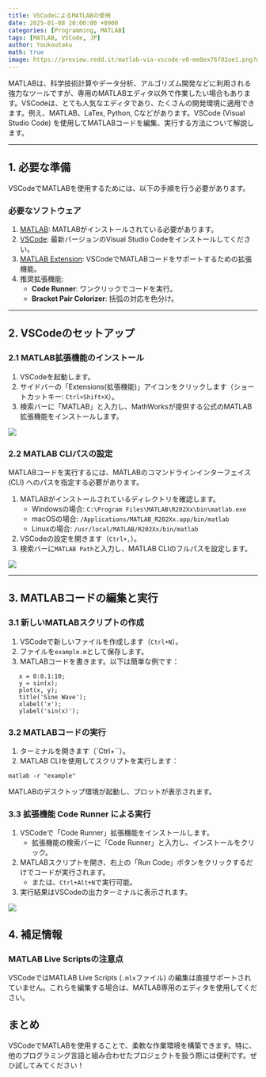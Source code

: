 ```yaml
---
title: VSCodeによるMATLABの使用
date: 2025-01-08 20:00:00 +0900
categories: [Programming, MATLAB]
tags: [MATLAB, VSCode, JP]
author: Youkoutaku
math: true
image: https://preview.redd.it/matlab-via-vscode-v0-me0ex76f02oe1.png?width=1064&format=png&auto=webp&s=9b4d93a1b862f0f3762c4b5c0a140301b31eddf4
---
```


MATLABは、科学技術計算やデータ分析、アルゴリズム開発などに利用される強力なツールですが、専用のMATLABエディタ以外で作業したい場合もあります。VSCodeは、とても人気なエディタであり、たくさんの開発環境に適用できます。例え、MATLAB、LaTex, Python, Cなどがあります。VSCode (Visual Studio Code) を使用してMATLABコードを編集、実行する方法について解説します。

---

## 1. 必要な準備
VSCodeでMATLABを使用するためには、以下の手順を行う必要があります。
### 必要なソフトウェア

1. [MATLAB](https://matlab.mathworks.com): MATLABがインストールされている必要があります。
2. [VSCode](https://code.visualstudio.com): 最新バージョンのVisual Studio Codeをインストールしてください。
3. [MATLAB Extension](https://marketplace.visualstudio.com/items?itemName=MathWorks.language-matlab): VSCodeでMATLABコードをサポートするための拡張機能。
4. 推奨拡張機能:
	- **Code Runner**: ワンクリックでコードを実行。
	- **Bracket Pair Colorizer**: 括弧の対応を色分け。

---

## 2. VSCodeのセットアップ
### 2.1 MATLAB拡張機能のインストール

1. VSCodeを起動します。
2. サイドバーの「Extensions(拡張機能)」アイコンをクリックします（ショートカットキー: `Ctrl+Shift+X`）。
3. 検索バーに「MATLAB」と入力し、MathWorksが提供する公式のMATLAB拡張機能をインストールします。

![](https://preview.redd.it/matlab-via-vscode-v0-me0ex76f02oe1.png?width=1064&format=png&auto=webp&s=9b4d93a1b862f0f3762c4b5c0a140301b31eddf4)

### 2.2 MATLAB CLIパスの設定
MATLABコードを実行するには、MATLABのコマンドラインインターフェイス (CLI) へのパスを指定する必要があります。

1. MATLABがインストールされているディレクトリを確認します。
    - Windowsの場合: `C:\Program Files\MATLAB\R202Xx\bin\matlab.exe`
    - macOSの場合: `/Applications/MATLAB_R202Xx.app/bin/matlab`
    - Linuxの場合: `/usr/local/MATLAB/R202Xx/bin/matlab`
2. VSCodeの設定を開きます（`Ctrl+,`）。
3. 検索バーに`MATLAB Path`と入力し、MATLAB CLIのフルパスを設定します。

![](https://preview.redd.it/matlab-via-vscode-v0-71htg76f02oe1.png?width=1058&format=png&auto=webp&s=b4c47eebaa87892c389699792fd242fffbd7c64c)

---

## 3. MATLABコードの編集と実行
### 3.1 新しいMATLABスクリプトの作成
1. VSCodeで新しいファイルを作成します（`Ctrl+N`）。
2. ファイルを`example.m`として保存します。
3. MATLABコードを書きます。以下は簡単な例です：

```
   x = 0:0.1:10;
   y = sin(x);
   plot(x, y);
   title('Sine Wave');
   xlabel('x');
   ylabel('sin(x)');
```

### 3.2 MATLABコードの実行
1. ターミナルを開きます（`Ctrl+``）。
2. MATLAB CLIを使用してスクリプトを実行します：

```
matlab -r "example"
```

MATLABのデスクトップ環境が起動し、プロットが表示されます。

### 3.3 拡張機能 **Code Runner** による実行
1. VSCodeで「Code Runner」拡張機能をインストールします。
    - 拡張機能の検索バーに「Code Runner」と入力し、インストールをクリック。
2. MATLABスクリプトを開き、右上の「Run Code」ボタンをクリックするだけでコードが実行されます。
    - または、`Ctrl+Alt+N`で実行可能。
3. 実行結果はVSCodeの出力ターミナルに表示されます。

![](https://preview.redd.it/matlab-via-vscode-v0-2pgle46f02oe1.png?width=640&crop=smart&auto=webp&s=d8e76100b548aaa2546a1c67ccbfa82285126087)

## 4. 補足情報
### MATLAB Live Scriptsの注意点
VSCodeではMATLAB Live Scripts (`.mlx`ファイル) の編集は直接サポートされていません。これらを編集する場合は、MATLAB専用のエディタを使用してください。

## まとめ
VSCodeでMATLABを使用することで、柔軟な作業環境を構築できます。特に、他のプログラミング言語と組み合わせたプロジェクトを扱う際には便利です。ぜひ試してみてください！
